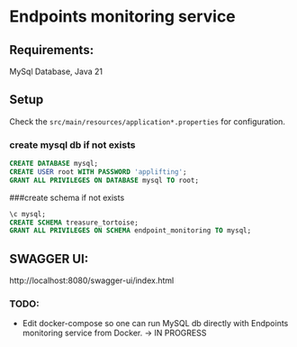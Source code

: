 # Endpoints monitoring service

## Requirements:
MySql Database,
Java 21

## Setup
Check the `src/main/resources/application*.properties` for configuration.

### create mysql db if not exists

```sql
CREATE DATABASE mysql;
CREATE USER root WITH PASSWORD 'applifting';
GRANT ALL PRIVILEGES ON DATABASE mysql TO root;
```

###create schema if not exists
```sql
\c mysql;
CREATE SCHEMA treasure_tortoise;
GRANT ALL PRIVILEGES ON SCHEMA endpoint_monitoring TO mysql;
```

## SWAGGER UI:
http://localhost:8080/swagger-ui/index.html

### TODO:
- Edit docker-compose so one can run MySQL db directly with Endpoints monitoring service from Docker. -> IN PROGRESS
